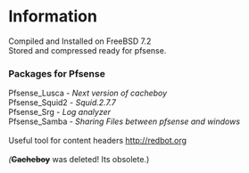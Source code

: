 # Information #
Compiled and Installed on FreeBSD 7.2<br>
Stored and compressed ready for pfsense.<br>

<h3>Packages for Pfsense</h3>
Pfsense_Lusca - <i>Next version of cacheboy</i><br>
Pfsense_Squid2 - <i>Squid.2.7.7</i><br>
Pfsense_Srg - <i>Log analyzer</i><br>
Pfsense_Samba - <i>Sharing Files between pfsense and windows</i><br>
<br>
Useful tool for content headers <a href='http://redbot.org'>http://redbot.org</a><br>
<br>
<i>(</i><s><b>Cacheboy</b></s> was deleted! Its obsolete.)
